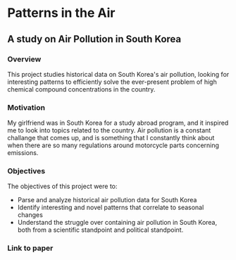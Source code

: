 # Patterns in the Air
## A study on Air Pollution in South Korea

### Overview

This project studies historical data on South Korea's air pollution, 
looking for interesting patterns to efficiently solve the ever-present problem of high chemical compound concentrations in the country.

###  Motivation

My girlfriend was in South Korea for a study abroad program, and it inspired me to look into topics related to the country. 
Air pollution is a constant challange that comes up, and is something that I constantly think about when there are so many regulations 
around motorcycle parts concerning emissions.

### Objectives 

The objectives of this project were to: 
- Parse and analyze historical air pollution data for South Korea
- Identify interesting and novel patterns that correlate to seasonal changes
- Understand the struggle over containing air pollution in South Korea, both from a scientific standpoint and political standpoint.

### Link to paper


